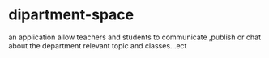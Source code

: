# dipartment-space
an application allow teachers and students to communicate ,publish or chat about the department relevant topic and classes...ect
